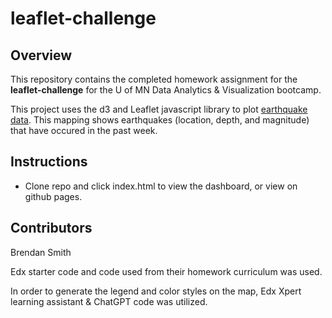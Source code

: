 # leaflet-challenge

## Overview

This repository contains the completed homework assignment for the **leaflet-challenge** for the U of MN Data Analytics & Visualization bootcamp. 

This project uses the d3 and Leaflet javascript library to plot [earthquake data]('https://earthquake.usgs.gov/earthquakes/feed/v1.0/geojson.php'). This mapping shows earthquakes (location, depth, and magnitude) that have occured in the past week. 

## Instructions
- Clone repo and click index.html to view the dashboard, or view on github pages. 

## Contributors
Brendan Smith

Edx starter code and code used from their homework curriculum was used. 

In order to generate the legend and color styles on the map, Edx Xpert learning assistant & ChatGPT code was utilized. 





